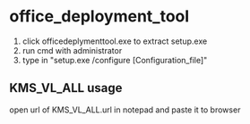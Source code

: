 # office_deployment_tool

1. click officedeplymenttool.exe to extract setup.exe
2. run cmd with administrator
3. type in "setup.exe /configure [Configuration_file]"

## KMS_VL_ALL usage

open url of KMS_VL_ALL.url in notepad and paste it to browser
